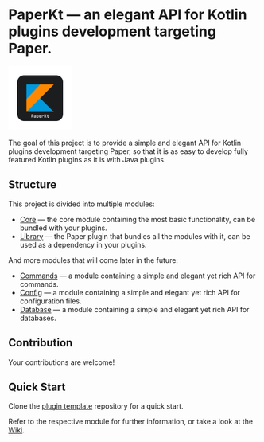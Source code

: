 # PaperKt — an elegant API for Kotlin plugins development targeting Paper.

<img width="128px" height="128px" src=".github/assets/icon.png">

The goal of this project is to provide a simple and elegant API for Kotlin plugins development targeting Paper, so that
it is as easy to develop fully featured Kotlin plugins as it is with Java plugins.

## Structure

This project is divided into multiple modules:

- [Core](core) — the core module containing the most basic functionality, can be bundled with your plugins.
- [Library](library) — the Paper plugin that bundles all the modules with it, can be used as a dependency in your
  plugins.

And more modules that will come later in the future:

- [Commands](commands) — a module containing a simple and elegant yet rich API for commands.
- [Config](config) — a module containing a simple and elegant yet rich API for configuration files.
- [Database](database) — a module containing a simple and elegant yet rich API for databases.

## Contribution

Your contributions are welcome!

## Quick Start

Clone the [plugin template](https://github.com/eyrond/paperkt-template) repository for a quick start.

Refer to the respective module for further information, or take a look at
the [Wiki](https://github.com/eyrond/paperkt/wiki).
